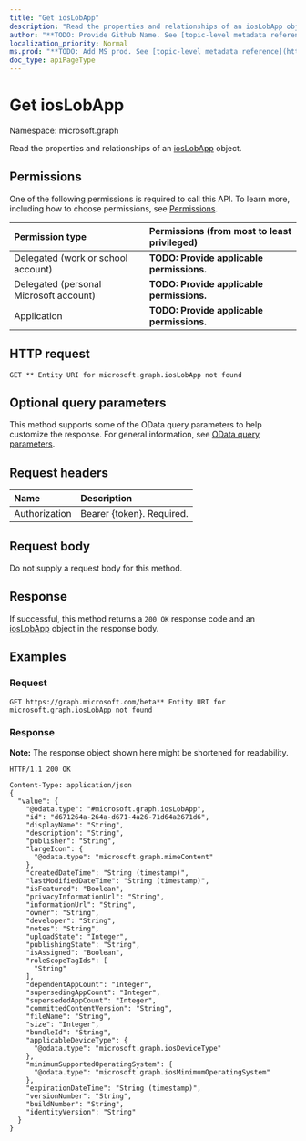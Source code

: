 ```yaml
---
title: "Get iosLobApp"
description: "Read the properties and relationships of an iosLobApp object."
author: "**TODO: Provide Github Name. See [topic-level metadata reference](https://msgo.azurewebsites.net/add/document/guidelines/metadata.html#topic-level-metadata)**"
localization_priority: Normal
ms.prod: "**TODO: Add MS prod. See [topic-level metadata reference](https://msgo.azurewebsites.net/add/document/guidelines/metadata.html#topic-level-metadata)**"
doc_type: apiPageType
---
```


# Get iosLobApp
Namespace: microsoft.graph

Read the properties and relationships of an [iosLobApp](../resources/ioslobapp.md) object.

## Permissions
One of the following permissions is required to call this API. To learn more, including how to choose permissions, see [Permissions](/graph/permissions-reference).

|Permission type|Permissions (from most to least privileged)|
|:---|:---|
|Delegated (work or school account)|**TODO: Provide applicable permissions.**|
|Delegated (personal Microsoft account)|**TODO: Provide applicable permissions.**|
|Application|**TODO: Provide applicable permissions.**|

## HTTP request

<!-- {
  "blockType": "ignored"
}
-->
``` http
GET ** Entity URI for microsoft.graph.iosLobApp not found
```

## Optional query parameters
This method supports some of the OData query parameters to help customize the response. For general information, see [OData query parameters](/graph/query-parameters).

## Request headers
|Name|Description|
|:---|:---|
|Authorization|Bearer {token}. Required.|

## Request body
Do not supply a request body for this method.

## Response

If successful, this method returns a `200 OK` response code and an [iosLobApp](../resources/ioslobapp.md) object in the response body.

## Examples

### Request
<!-- {
  "blockType": "request",
  "name": "get_ioslobapp"
}
-->
``` http
GET https://graph.microsoft.com/beta** Entity URI for microsoft.graph.iosLobApp not found
```


### Response
**Note:** The response object shown here might be shortened for readability.
<!-- {
  "blockType": "response",
  "truncated": true,
  "@odata.type": "microsoft.graph.iosLobApp"
}
-->
``` http
HTTP/1.1 200 OK

Content-Type: application/json
{
  "value": {
    "@odata.type": "#microsoft.graph.iosLobApp",
    "id": "d671264a-264a-d671-4a26-71d64a2671d6",
    "displayName": "String",
    "description": "String",
    "publisher": "String",
    "largeIcon": {
      "@odata.type": "microsoft.graph.mimeContent"
    },
    "createdDateTime": "String (timestamp)",
    "lastModifiedDateTime": "String (timestamp)",
    "isFeatured": "Boolean",
    "privacyInformationUrl": "String",
    "informationUrl": "String",
    "owner": "String",
    "developer": "String",
    "notes": "String",
    "uploadState": "Integer",
    "publishingState": "String",
    "isAssigned": "Boolean",
    "roleScopeTagIds": [
      "String"
    ],
    "dependentAppCount": "Integer",
    "supersedingAppCount": "Integer",
    "supersededAppCount": "Integer",
    "committedContentVersion": "String",
    "fileName": "String",
    "size": "Integer",
    "bundleId": "String",
    "applicableDeviceType": {
      "@odata.type": "microsoft.graph.iosDeviceType"
    },
    "minimumSupportedOperatingSystem": {
      "@odata.type": "microsoft.graph.iosMinimumOperatingSystem"
    },
    "expirationDateTime": "String (timestamp)",
    "versionNumber": "String",
    "buildNumber": "String",
    "identityVersion": "String"
  }
}
```

